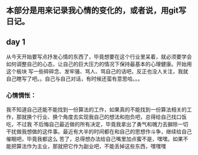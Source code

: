 ## 本部分是用来记录我心情的变化的，或者说，用git写日记。

## day 1
从今天开始要写点抒发心情的东西了，毕竟想要在这个行业里呆着，就必须要学会如何调整自己的心态，让自己的巨大压力的情况下保持最基本的心理健康。开始用这个板块
写一些碎碎念、发牢骚、骂人、骂自己的话吧，反正也没人关注，我就自己瞎写了吧。。自己与自己对话，有时候还蛮有意思哈。。。

### 心情惆怅：
我不知道自己还能不能找到一份算法的工作，如果真的不能找到一份算法相关的工作，那就换个行业、换个角度去实现我自己的想法和抱负吧，总得给自己找口饭吃，不过我
不后悔自己最近做的所有决定，毕竟我拿出了勇气和魄力去摒除一切干扰做我想做的这件事。最近有大半的时间都在和自己的思想作斗争，继续给自己催眠吧，毕竟我都这么
苦了，总得想办法给自己嘴里加点蜜不是，嘿嘿。如果不能把算法作为主业，那就把它作为副业吧，不能丢掉这些东西，嘿嘿嘿
